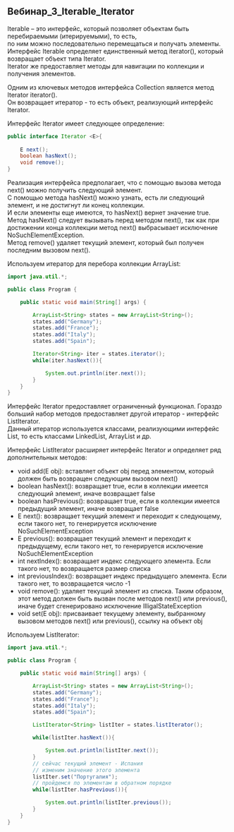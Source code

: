 ## Вебинар_3_Iterable_Iterator ##

Iterable – это интерфейс, который позволяет объектам быть перебираемыми (итерируемыми), то есть,  
по ним можно последовательно перемещаться и получать элементы.   
Интерфейс Iterable определяет единственный метод iterator(), который возвращает объект типа Iterator.   
Iterator же предоставляет методы для навигации по коллекции и получения элементов.   

Одним из ключевых методов интерфейса Collection является метод Iterator<E> iterator().   
Он возвращает итератор - то есть объект, реализующий интерфейс Iterator.  

Интерфейс Iterator имеет следующее определение:   
```Java
public interface Iterator <E>{
     
    E next();
    boolean hasNext();
    void remove();
}
```
Реализация интерфейса предполагает, что с помощью вызова метода next() можно получить следующий элемент.   
С помощью метода hasNext() можно узнать, есть ли следующий элемент, и не достигнут ли конец коллекции.   
И если элементы еще имеются, то hasNext() вернет значение true. Метод hasNext() следует вызывать перед методом next(),
так как при достижении конца коллекции метод next() выбрасывает исключение NoSuchElementException.   
Метод remove() удаляет текущий элемент, который был получен последним вызовом next().   

Используем итератор для перебора коллекции ArrayList:

```Java
import java.util.*;

public class Program {

    public static void main(String[] args) {

        ArrayList<String> states = new ArrayList<String>();
        states.add("Germany");
        states.add("France");
        states.add("Italy");
        states.add("Spain");

        Iterator<String> iter = states.iterator();
        while(iter.hasNext()){

            System.out.println(iter.next());
        }
    }
}
```
Интерфейс Iterator предоставляет ограниченный функционал. Гораздо больший набор методов предоставляет другой итератор - интерфейс ListIterator.  
Данный итератор используется классами, реализующими интерфейс List, то есть классами LinkedList, ArrayList и др.  

Интерфейс ListIterator расширяет интерфейс Iterator и определяет ряд дополнительных методов:
   * void add(E obj): вставляет объект obj перед элементом, который должен быть возвращен следующим вызовом next()
   * boolean hasNext(): возвращает true, если в коллекции имеется следующий элемент, иначе возвращает false
   * boolean hasPrevious(): возвращает true, если в коллекции имеется предыдущий элемент, иначе возвращает false
   * E next(): возвращает текущий элемент и переходит к следующему, если такого нет, то генерируется исключение NoSuchElementException
   * E previous(): возвращает текущий элемент и переходит к предыдущему, если такого нет, то генерируется исключение NoSuchElementException
   * int nextIndex(): возвращает индекс следующего элемента. Если такого нет, то возвращается размер списка
   * int previousIndex(): возвращает индекс предыдущего элемента. Если такого нет, то возвращается число -1
   * void remove(): удаляет текущий элемент из списка. Таким образом, этот метод должен быть вызван после методов next() или previous(),  
 иначе будет сгенерировано исключение IlligalStateException
   * void set(E obj): присваивает текущему элементу, выбранному вызовом методов next() или previous(), ссылку на объект obj

Используем ListIterator:

```Java
import java.util.*;

public class Program {

    public static void main(String[] args) {

        ArrayList<String> states = new ArrayList<String>();
        states.add("Germany");
        states.add("France");
        states.add("Italy");
        states.add("Spain");

        ListIterator<String> listIter = states.listIterator();

        while(listIter.hasNext()){

            System.out.println(listIter.next());
        }
        // сейчас текущий элемент - Испания
        // изменим значение этого элемента
        listIter.set("Португалия");
        // пройдемся по элементам в обратном порядке
        while(listIter.hasPrevious()){

            System.out.println(listIter.previous());
        }
    }
}
```